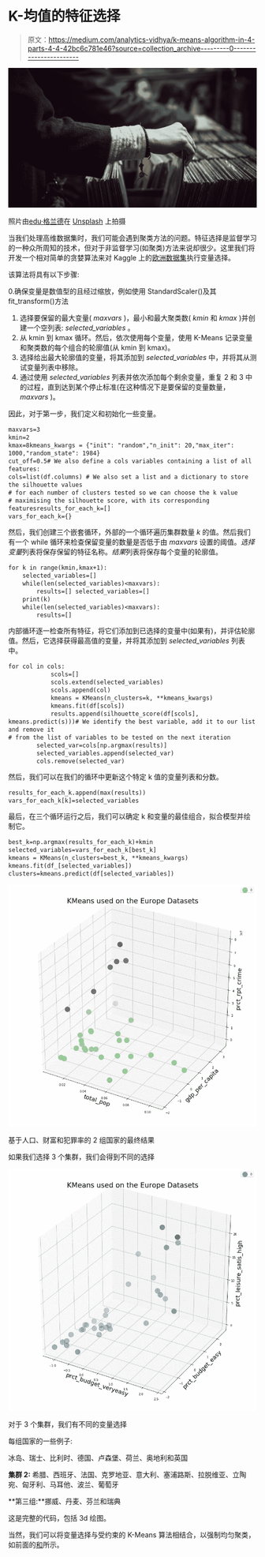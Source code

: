 # K-均值的特征选择

> 原文：<https://medium.com/analytics-vidhya/k-means-algorithm-in-4-parts-4-4-42bc6c781e46?source=collection_archive---------0----------------------->

![](img/d8b43b124ab6da7a7596d117d1107bca.png)

照片由[edu·格兰德](https://unsplash.com/@edgr?utm_source=medium&utm_medium=referral)在 [Unsplash](https://unsplash.com?utm_source=medium&utm_medium=referral) 上拍摄

当我们处理高维数据集时，我们可能会遇到聚类方法的问题。特征选择是监督学习的一种众所周知的技术，但对于非监督学习(如聚类)方法来说却很少。这里我们将开发一个相对简单的贪婪算法来对 Kaggle 上的[欧洲数据集](https://www.kaggle.com/roshansharma/europe-datasets)执行变量选择。

该算法将具有以下步骤:

0.确保变量是数值型的且经过缩放，例如使用 StandardScaler()及其 fit_transform()方法

1.  选择要保留的最大变量( *maxvars* )，最小和最大聚类数( *kmin* 和 *kmax* )并创建一个空列表: *selected_variables* 。
2.  从 kmin 到 kmax 循环。然后，依次使用每个变量，使用 K-Means 记录变量和聚类数的每个组合的轮廓值(从 kmin 到 kmax)。
3.  选择给出最大轮廓值的变量，将其添加到 *selected_variables* 中，并将其从测试变量列表中移除。
4.  通过使用 *selected_variables* 列表并依次添加每个剩余变量，重复 2 和 3 中的过程，直到达到某个停止标准(在这种情况下是要保留的变量数量， *maxvars* )。

因此，对于第一步，我们定义和初始化一些变量。

```
maxvars=3
kmin=2
kmax=8kmeans_kwargs = {"init": "random","n_init": 20,"max_iter": 1000,"random_state": 1984}
cut_off=0.5# We also define a cols variables containing a list of all features:
cols=list(df.columns) # We also set a list and a dictionary to store the silhouette values
# for each number of clusters tested so we can choose the k value
# maximising the silhouette score, with its corresponding featuresresults_for_each_k=[]
vars_for_each_k={}
```

然后，我们创建三个嵌套循环，外部的一个循环遍历集群数量 *k* 的值。然后我们有一个 while 循环来检查保留变量的数量是否低于由 *maxvars* 设置的阈值。*选择变量*列表将保存保留的特征名称。*结果*列表将保存每个变量的轮廓值。

```
for k in range(kmin,kmax+1):
    selected_variables=[]
    while(len(selected_variables)<maxvars):
        results=[] selected_variables=[]
    print(k)
    while(len(selected_variables)<maxvars):
        results=[]
```

内部循环逐一检查所有特征，将它们添加到已选择的变量中(如果有)，并评估轮廓值。然后，它选择获得最高值的变量，并将其添加到 *selected_variables* 列表中。

```
for col in cols:
            scols=[]
            scols.extend(selected_variables)
            scols.append(col) 
            kmeans = KMeans(n_clusters=k, **kmeans_kwargs)
            kmeans.fit(df[scols])
            results.append(silhouette_score(df[scols],   kmeans.predict(s)))# We identify the best variable, add it to our list and remove it 
# from the list of variables to be tested on the next iteration
        selected_var=cols[np.argmax(results)]
        selected_variables.append(selected_var)
        cols.remove(selected_var)
```

然后，我们可以在我们的循环中更新这个特定 k 值的变量列表和分数。

```
results_for_each_k.append(max(results))
vars_for_each_k[k]=selected_variables
```

最后，在三个循环运行之后，我们可以确定 k 和变量的最佳组合，拟合模型并绘制它。

```
best_k=np.argmax(results_for_each_k)+kmin
selected_variables=vars_for_each_k[best_k]
kmeans = KMeans(n_clusters=best_k, **kmeans_kwargs)
kmeans.fit(df_[selected_variables])
clusters=kmeans.predict(df[selected_variables])
```

![](img/3d143273c374f15a7104873f7a9ae725.png)

基于人口、财富和犯罪率的 2 组国家的最终结果

如果我们选择 3 个集群，我们会得到不同的选择

![](img/b824c4e1ca0fec7539decce171591d5e.png)

对于 3 个集群，我们有不同的变量选择

每组国家的一些例子:

冰岛、瑞士、比利时、德国、卢森堡、荷兰、奥地利和英国

**集群 2:** 希腊、西班牙、法国、克罗地亚、意大利、塞浦路斯、拉脱维亚、立陶宛、匈牙利、马耳他、波兰、葡萄牙

**第三组:**挪威、丹麦、芬兰和瑞典

这是完整的代码，包括 3d 绘图。

当然，我们可以将变量选择与受约束的 K-Means 算法相结合，以强制均匀聚类，如前面的[和](https://fmarthoz.medium.com/k-means-algorithm-in-4-parts-6f44dc21d119)所示。